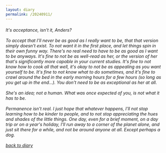 ```yaml
---
layout: diary
permalink: /20240911/
---
```

<div class="text">
    <h6 class="mt-1 ms-1">
        It's acceptance, isn't it, Anders?<br/><br/>
        To accept that I'll never be as good as I really want to be, that that version simply doesn't exist. To not want it in the first place, and let things spin in their own funny way. There's no real need to have to be as good as I want to be anyways. It's fine to not be as well-read as her, or the version of her that's significantly more capable in your current studies. It's fine to not know how to cook all that well, it's okay to not be as appealing as you want yourself to be. It's fine to not know what to do sometimes, and it's fine to crawl around the bed in the early morning hours for a few hours (so long as you get up in the end...). You don't need to be as exceptional as her at all.<br/><br/>
        She's an idea; not a human. What was once expected of you, is not what it has to be.<br/><br/>
        Permanence isn't real. I just hope that whatever happens, I'll not stop learning how to be kinder to people, and to not stop appreciating the hues and shades of the little things. One day, even for a brief moment, on a day trip or on a year's holiday, I'll run away to a corner of the planet alone, and just sit there for a while, and not be around anyone at all. Except perhaps a dog. <br/><br/>
        <a href="/diary/">back to diary</a>
    </h6>
</div>